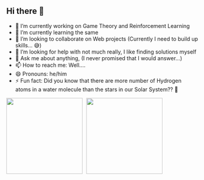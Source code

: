 ## Hi there 👋

- 🔭 I’m currently working on Game Theory and Reinforcement Learning
- 🌱 I’m currently learning the same
- 👯 I’m looking to collaborate on Web projects (Currently I need to build up skills... 😅)
- 🤔 I’m looking for help with not much really, I like finding solutions myself
- 💬 Ask me about anything, (I never promised that I would answer...)
- 📫 How to reach me: Well....
- 😄 Pronouns: he/him
- ⚡ Fun fact: Did you know that there are more number of Hydrogen atoms in a water molecule than the stars in our Solar System?? 🌟
<div style="display: flex;">
    <img height=200 align="center" src="https://github-readme-stats.vercel.app/api/?username=balaji1029&show_icons=true&icon_color=79ff97&text_color=ffffff&bg_color=242424&rank_icon=percentile" style="margin-right: 10px;" />
    <img height=200 align="center" src="https://github-readme-stats.vercel.app/api/top-langs?username=balaji1029&layout=compact&langs_count=8&text_color=ffffff&bg_color=242424" />
</div>
